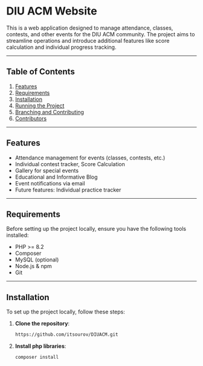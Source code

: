 # DIU ACM Website

This is a web application designed to manage attendance, classes, contests, and other events for the DIU ACM community. The project aims to streamline operations and introduce additional features like score calculation and individual progress tracking.

---

## Table of Contents

1. [Features](#features)
2. [Requirements](#requirements)
3. [Installation](#installation)
4. [Running the Project](#running-the-project)
5. [Branching and Contributing](#branching-and-contributing)
6. [Contributors](#contributors)

---

## Features

- Attendance management for events (classes, contests, etc.)
- Individual contest tracker, Score Calculation
- Gallery for special events
- Educational and Informative Blog 
- Event notifications via email
- Future features: Individual practice tracker

---

## Requirements

Before setting up the project locally, ensure you have the following tools installed:

- PHP >= 8.2
- Composer
- MySQL (optional)
- Node.js & npm
- Git

---

## Installation

To set up the project locally, follow these steps:

1. **Clone the repository**:
   ```bash
   https://github.com/itsourov/DIUACM.git
   ```
1. **Install php libraries**:
    ```bash
    composer install
    ```

